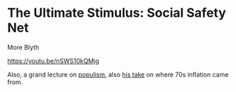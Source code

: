# The Ultimate Stimulus: Social Safety Net

More Blyth

https://youtu.be/nSWS10kQMjg

Also, a grand lecture on
[populism](https://www.youtube.com/watch?v=qY2pv3Bt_jM), also [his
take](https://youtu.be/8rxrjhWTdv8?t=50) on where 70s inflation came
from.















